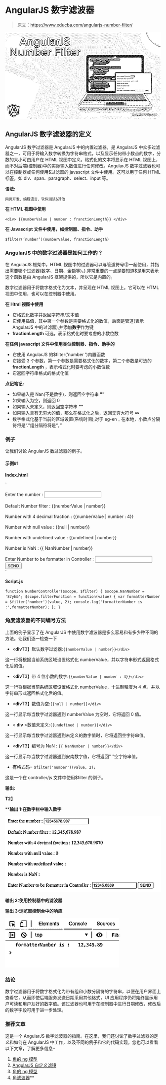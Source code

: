 # AngularJS 数字滤波器

> 原文：<https://www.educba.com/angularjs-number-filter/>

![AngularJS Number Filter](img/53633129d6c1bf9c57ef82aad1698015.png)



## AngularJS 数字滤波器的定义

AngularJS 数字过滤器是 AngularJS 中的内置过滤器，是 AngularJS 中众多过滤器之一，可用于将输入数字转换为字符串格式，以及显示任何带小数点的数字，分数的大小可由用户在 HTML 视图中定义。格式化的文本将显示在 HTML 视图上，而不对后端(控制器)中的实际输入数值进行任何修改。AngularJS 数字过滤器也可以在控制器或任何使用$过滤器的 javascript 文件中使用。这可以用于任何 HTML 标签，如 div、span、paragraph、select、input 等。

**语法:**

<small>网页开发、编程语言、软件测试&其他</small>

**在 HTML 视图中使用**

`<div> {{numberValue | number : franctionLength}} </div>`

**在 Javascript 文件中使用，如控制器、指令、助手**

`$filter(‘number’)(numberValue, franctionLength)`

### AngularJS 中的数字过滤器是如何工作的？

在 AngularJS 框架中，HTML 视图中的过滤器可以与管道符号(|)一起使用，并指出需要哪个过滤器(数字、日期、金额等)。).非常重要的一点是要知道$是用来表示这个函数是由 AngularJS 框架提供的，所以它是内置的。

数字过滤器用于将数字格式化为文本，并呈现在 HTML 视图上。它可以在 HTML 视图中使用，也可以在控制器中使用。

**在 Html 视图中使用**

*   它格式化数字并返回字符串/文本值
*   它使用插值，其中第一个参数是需要格式化的数值，后面是管道(表示 AngularJS 中的过滤器),并添加**数字**作为键
*   **fractionLength** 可选，表示格式化时要考虑的小数位数

**在任何 javascript 文件中使用类似控制器、指令、助手的**

*   它使用 AngularJS 的$filter('number ')内置函数
*   它接受 3 个参数，第一个参数是需要格式化的数字，第二个参数是可选的 **fractionLength** ，表示格式化时要考虑的小数位数
*   它返回字符串格式的格式化值

**点记笔记:**

*   如果输入是 Nan(不是数字)，则返回空字符串 **""**
*   如果输入为空，则返回 0
*   如果输入未定义，则返回空字符串 **""**
*   如果输入具有无穷大的值，那么在格式化之后，返回无穷大符号 **∞**
*   数字格式化基于当前的区域设置(系统时间),对于 eg-en _ 在本地，小数点分隔符将是“.”组分隔符将是“，”

### 例子

让我们讨论 AngularJS 数过滤器的例子。

#### 示例#1

**Index.html**

`<!doctype html>
<html ng-app>
<head>
<script src="http://ajax.googleapis.com/ajax/libs/angularjs/1.0.6/angular.min.js"></script>
<script src="script.js"></script>
</head>
<body>
<div ng-controller="NumberController">
Enter the number : <input ng-model="numberValue"/>
<br>
<br>
<div>Default Number filter : {{numberValue | number}}</div>
<br>
<div>Number with 4 decimal fraction : {{numberValue | number : 4}}</div>
<br>
<div>Number with null value : {{null | number}}</div>
<br>
<div>Number with undefined value : {{undefined | number}}</div>
<br>
<div>Number is NaN : {{ NanNumber | number}}</div>
<br>
Enter Number to be formatter in Controller : <input ng-model="numberValue2" />
<button ng-click="filterFunction(numberValue2)">SEND</button>
</div>
</body>
</html>`

**Script.js**

`function NumberController($scope, $filter) {
$scope.NanNumber = '87yh&';
$scope.filterFunction = function(value) {
var formatterNumber = $filter('number')(value, 2);
console.log('formatterNumber is :',formatterNumber);
};
}`

### 角度滤波器的不同编号方法

上面的例子显示了在 AngularJS 中使用数字滤波器是多么容易和有多少种不同的方法。让我们逐一检查一下

*   <**div**T3】默认数字过滤器:`{{numberValue | number}}</div>`

这一行将根据当前系统区域设置格式化 numberValue，并以字符串形式返回格式化后的值。

*   <**div**T3】带 4 位小数的数字:`{{numberValue | number : 4}}</div>`

这一行将根据当前系统区域设置格式化 numberValue，十进制精度为 4 点，并以字符串形式返回格式化后的值。

*   <**div**T3】数值为空:`{{null | number}}</div>`

这一行显示每当数字过滤器遇到 numberValue 为空时，它将返回 0 值。

*   < **div** >数值未定义:`{{undefined | number}}</div>`

这一行显示每当数字过滤器遇到未定义的数字值时，它将返回空字符串值。

*   <**div**T3】编号为 NaN : `{{ NanNumber | number}}</div>`

这一行显示每当数字过滤器遇到安南数字值，它将返回" "空字符串值。

*   **有**格式码= `$filter('number')(value, 2);`

这是一个在 controller/js 文件中使用$filter 的例子。

**输出:**

**T2】**



 ****输出 1:在数字栏中输入数字**

![AngularJS filter number 2](img/255bfe3676672ba33a83e153a8f07287.png)



**输出 2:使用控制器中的滤波器**

**输出 3:浏览器控制台中的响应**

![AngularJS filter number 3](img/41d69f24c92a2119184ac646c4555887.png)



### 结论

数字过滤器用于将数字格式化为带有组和小数分隔符的字符串，以便在用户界面上查看它，从而即使后端服务发送日期采用其他格式，UI 应用程序仍将始终显示用户可读和用户友好的数字值。该过滤器也可用于在控制器中进行日期修改，修改后的数字字段可用于进一步处理。

### 推荐文章

这是一个 AngularJS 数字滤波器的指南。在这里，我们还讨论了数字过滤器的定义和如何在 AngularJS 中工作，以及不同的例子和它的代码实现。您也可以看看以下文章，了解更多信息–

1.  [角的 ng 模型](https://www.educba.com/angularjs-ng-model/)
2.  [AngularJS 自定义滤镜](https://www.educba.com/angularjs-custom-filter/)
3.  [角的 ng 模型](https://www.educba.com/angularjs-ng-model/)
4.  [角滤波器](https://www.educba.com/angularjs-filters/)**